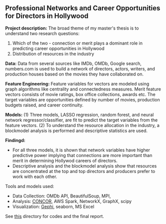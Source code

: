 ## Professional Networks and Career Opportunities for Directors in Hollywood

**Project description:** The broad theme of my master's thesis is to understand two research questions:
1. Which of the two - connection or merit plays a dominant role in predicting career opportunities in Hollywood
2. Distribution of resources in the industry

**Data:** Data from several sources like IMDb, OMDb, Google search, numbers.com is used to build a network of directors, actors, writers, and production houses based on the movies they have collaborated on. 

**Feature Engineering:** Feature variables for vectors are modeled using graph algorithms like centrality and connectedness measures. Merit feature vectors consists of movie ratings, box office collections, awards etc. The target variables are opportunities defined by number of movies, production budgets raised, and career continuity. 

**Models:**
(1) Three models, LASSO regression, random forest, and neural network regressor/classifier, are fit to predict the target variables from the feature vectors.
(2) To understand the resource allocation in the industry, a blockmodel analysis is performed and descriptive statistics are used.

**Findingd:**
- For all three models, it is shown that network variables have higher predictive power implying that connections are more important than merit in determining Hollywod careers of directors.
- Descriptive analysis and the blockmodel analysis show that resources are concentrated at the top and top directors and producers prefer to work with each other.

Tools and models used: 
- Data Collection: OMDb API, BeautifulSoup, MPI, 
- Analysis: [CONCOR](https://www.r-bloggers.com/2015/05/concor-in-r/), AWS Spark, NetworkX, GraphX, scipy
- Visualization: [Gephi](https://gephi.org/), seaborn, MS Excel


See [this](https://github.com/keertanavc/Hollywood-Network-Analysis/tree/master/Network%20Project) directory for codes and the final report.

